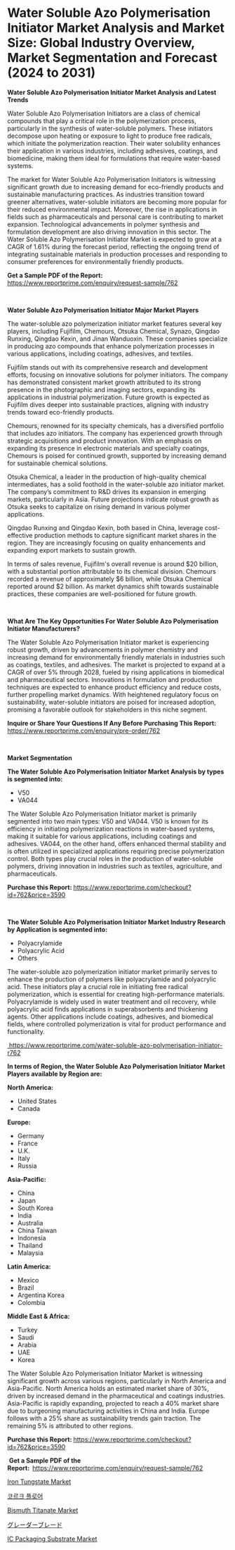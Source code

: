 <p><h1>Water Soluble Azo Polymerisation Initiator Market Analysis and Market Size: Global Industry Overview, Market Segmentation and Forecast (2024 to 2031)</h1></p><p><strong>Water Soluble Azo Polymerisation Initiator Market Analysis and Latest Trends</strong></p>
<p><p>Water Soluble Azo Polymerisation Initiators are a class of chemical compounds that play a critical role in the polymerization process, particularly in the synthesis of water-soluble polymers. These initiators decompose upon heating or exposure to light to produce free radicals, which initiate the polymerization reaction. Their water solubility enhances their application in various industries, including adhesives, coatings, and biomedicine, making them ideal for formulations that require water-based systems.</p><p>The market for Water Soluble Azo Polymerisation Initiators is witnessing significant growth due to increasing demand for eco-friendly products and sustainable manufacturing practices. As industries transition toward greener alternatives, water-soluble initiators are becoming more popular for their reduced environmental impact. Moreover, the rise in applications in fields such as pharmaceuticals and personal care is contributing to market expansion. Technological advancements in polymer synthesis and formulation development are also driving innovation in this sector. The Water Soluble Azo Polymerisation Initiator Market is expected to grow at a CAGR of 1.61% during the forecast period, reflecting the ongoing trend of integrating sustainable materials in production processes and responding to consumer preferences for environmentally friendly products.</p></p>
<p><strong>Get a Sample PDF of the Report:&nbsp;</strong> <a href="https://www.reportprime.com/enquiry/request-sample/762">https://www.reportprime.com/enquiry/request-sample/762</a></p>
<p>&nbsp;</p>
<p><strong>Water Soluble Azo Polymerisation Initiator Major Market Players</strong></p>
<p><p>The water-soluble azo polymerization initiator market features several key players, including Fujifilm, Chemours, Otsuka Chemical, Synazo, Qingdao Runxing, Qingdao Kexin, and Jinan Wanduoxin. These companies specialize in producing azo compounds that enhance polymerization processes in various applications, including coatings, adhesives, and textiles.</p><p>Fujifilm stands out with its comprehensive research and development efforts, focusing on innovative solutions for polymer initiators. The company has demonstrated consistent market growth attributed to its strong presence in the photographic and imaging sectors, expanding its applications in industrial polymerization. Future growth is expected as Fujifilm dives deeper into sustainable practices, aligning with industry trends toward eco-friendly products.</p><p>Chemours, renowned for its specialty chemicals, has a diversified portfolio that includes azo initiators. The company has experienced growth through strategic acquisitions and product innovation. With an emphasis on expanding its presence in electronic materials and specialty coatings, Chemours is poised for continued growth, supported by increasing demand for sustainable chemical solutions.</p><p>Otsuka Chemical, a leader in the production of high-quality chemical intermediates, has a solid foothold in the water-soluble azo initiator market. The company’s commitment to R&D drives its expansion in emerging markets, particularly in Asia. Future projections indicate robust growth as Otsuka seeks to capitalize on rising demand in various polymer applications.</p><p>Qingdao Runxing and Qingdao Kexin, both based in China, leverage cost-effective production methods to capture significant market shares in the region. They are increasingly focusing on quality enhancements and expanding export markets to sustain growth.</p><p>In terms of sales revenue, Fujifilm's overall revenue is around $20 billion, with a substantial portion attributable to its chemical division. Chemours recorded a revenue of approximately $6 billion, while Otsuka Chemical reported around $2 billion. As market dynamics shift towards sustainable practices, these companies are well-positioned for future growth.</p></p>
<p>&nbsp;</p>
<p><strong>What Are The Key Opportunities For Water Soluble Azo Polymerisation Initiator Manufacturers?</strong></p>
<p><p>The Water Soluble Azo Polymerisation Initiator market is experiencing robust growth, driven by advancements in polymer chemistry and increasing demand for environmentally friendly materials in industries such as coatings, textiles, and adhesives. The market is projected to expand at a CAGR of over 5% through 2028, fueled by rising applications in biomedical and pharmaceutical sectors. Innovations in formulation and production techniques are expected to enhance product efficiency and reduce costs, further propelling market dynamics. With heightened regulatory focus on sustainability, water-soluble initiators are poised for increased adoption, promising a favorable outlook for stakeholders in this niche segment.</p></p>
<p><strong>Inquire or Share Your Questions If Any Before Purchasing This Report:</strong> <a href="https://www.reportprime.com/enquiry/pre-order/762">https://www.reportprime.com/enquiry/pre-order/762</a></p>
<p>&nbsp;</p>
<p><strong>Market Segmentation</strong></p>
<p><strong>The Water Soluble Azo Polymerisation Initiator Market Analysis by types is segmented into:</strong></p>
<p><ul><li>V50</li><li>VA044</li></ul></p>
<p><p>The Water Soluble Azo Polymerisation Initiator market is primarily segmented into two main types: V50 and VA044. V50 is known for its efficiency in initiating polymerization reactions in water-based systems, making it suitable for various applications, including coatings and adhesives. VA044, on the other hand, offers enhanced thermal stability and is often utilized in specialized applications requiring precise polymerization control. Both types play crucial roles in the production of water-soluble polymers, driving innovation in industries such as textiles, agriculture, and pharmaceuticals.</p></p>
<p><strong>Purchase this Report:&nbsp;</strong><a href="https://www.reportprime.com/checkout?id=762&price=3590">https://www.reportprime.com/checkout?id=762&price=3590</a></p>
<p>&nbsp;</p>
<p><strong>The Water Soluble Azo Polymerisation Initiator Market Industry Research by Application is segmented into:</strong></p>
<p><ul><li>Polyacrylamide</li><li>Polyacrylic Acid</li><li>Others</li></ul></p>
<p><p>The water-soluble azo polymerization initiator market primarily serves to enhance the production of polymers like polyacrylamide and polyacrylic acid. These initiators play a crucial role in initiating free radical polymerization, which is essential for creating high-performance materials. Polyacrylamide is widely used in water treatment and oil recovery, while polyacrylic acid finds applications in superabsorbents and thickening agents. Other applications include coatings, adhesives, and biomedical fields, where controlled polymerization is vital for product performance and functionality.</p></p>
<p><a href="https://www.reportprime.com/water-soluble-azo-polymerisation-initiator-r762">&nbsp;https://www.reportprime.com/water-soluble-azo-polymerisation-initiator-r762</a></p>
<p><strong>In terms of Region, the Water Soluble Azo Polymerisation Initiator Market Players available by Region are:</strong></p>
<p>
    <p> <strong> North America: </strong>
        <ul>
            <li>United States</li>
            <li>Canada</li>
        </ul>
        </p> 
    <p> <strong> Europe: </strong>
        <ul>
            <li>Germany</li>
            <li>France</li>
            <li>U.K.</li>
            <li>Italy</li>
            <li>Russia</li>
        </ul>
        </p> 
    <p> <strong> Asia-Pacific: </strong>
        <ul>
            <li>China</li>
            <li>Japan</li>
            <li>South Korea</li>
            <li>India</li>
            <li>Australia</li>
            <li>China Taiwan</li>
            <li>Indonesia</li>
            <li>Thailand</li>
            <li>Malaysia</li>
        </ul>
        </p> 
    <p> <strong> Latin America: </strong>
        <ul>
            <li>Mexico</li>
            <li>Brazil</li>
            <li>Argentina Korea</li>
            <li>Colombia</li>
        </ul>
        </p> 
    <p> <strong> Middle East & Africa: </strong>
        <ul>
            <li>Turkey</li>
            <li>Saudi</li>
            <li>Arabia</li>
            <li>UAE</li>
            <li>Korea</li>
        </ul>
    </p>
    </p>
<p><p>The Water Soluble Azo Polymerisation Initiator Market is witnessing significant growth across various regions, particularly in North America and Asia-Pacific. North America holds an estimated market share of 30%, driven by increased demand in the pharmaceutical and coatings industries. Asia-Pacific is rapidly expanding, projected to reach a 40% market share due to burgeoning manufacturing activities in China and India. Europe follows with a 25% share as sustainability trends gain traction. The remaining 5% is attributed to other regions.</p></p>
<p><strong>Purchase this Report: </strong><a href="https://www.reportprime.com/checkout?id=762&price=3590">https://www.reportprime.com/checkout?id=762&price=3590</a></p>
<p>&nbsp;<strong>Get a Sample PDF of the Report:&nbsp;&nbsp;</strong><a href="https://www.reportprime.com/enquiry/request-sample/762">https://www.reportprime.com/enquiry/request-sample/762</a></p>
<p><strong></strong></p>
<p><p><a href="https://medium.com/@kimvicki3211/iron-tungstate-market-growth-market-segmentation-and-regional-analysis-global-forecast-2031-5bade16cd75d">Iron Tungstate Market</a></p><p><a href="https://medium.com/@petbigbeepjn/%EC%BD%94%EB%A5%B4%ED%81%AC-%EB%B0%94%EB%8B%A5%EC%97%90-%EB%8C%80%ED%95%9C-%EA%B8%80%EB%A1%9C%EB%B2%8C-%EA%B4%80%EC%A0%90-%EC%8B%9C%EC%9E%A5-%EB%8F%99%ED%96%A5-%EB%8F%84%EC%A0%84-%EA%B3%BC%EC%A0%9C-%EB%B0%8F-%EC%98%88%EC%B8%A1-2024-2031-1137ac5ad9b3">코르크 플로어</a></p><p><a href="https://medium.com/@tracey.powell674/future-trajectory-of-the-bismuth-titanate-market-emerging-market-trends-and-forecasts-till-2031-2e919a929c5d">Bismuth Titanate Market</a></p><p><a href="https://medium.com/@georgeannauce/%E3%82%B0%E3%83%AC%E3%83%BC%E3%83%80%E3%83%BC%E3%83%96%E3%83%AC%E3%83%BC%E3%83%89%E5%B8%82%E5%A0%B4%E3%81%B8%E3%81%AE%E6%B7%B1%E3%81%84%E6%8E%A2%E6%B1%82-%E3%81%9D%E3%81%AE%E3%83%88%E3%83%AC%E3%83%B3%E3%83%89-%E5%B8%82%E5%A0%B4%E3%82%BB%E3%82%B0%E3%83%A1%E3%83%B3%E3%83%86%E3%83%BC%E3%82%B7%E3%83%A7%E3%83%B3-%E7%AB%B6%E4%BA%89%E5%88%86%E6%9E%90-f1e1982d5f9b">グレーダーブレード</a></p><p><a href="https://issuu.com/reportprime-2/docs/ic-packaging-substrate-market-size-_90e64d4a9f6470">IC Packaging Substrate Market</a></p></p>